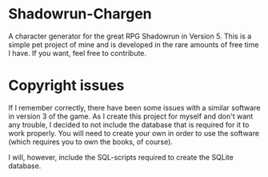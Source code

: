 Shadowrun-Chargen
=================

A character generator for the great RPG Shadowrun in Version 5. This is a simple pet project of mine and is developed in the rare amounts of free time I have. If you want, feel free to contribute.

Copyright issues
=================
If I remember correctly, there have been some issues with a similar software in version 3 of the game. As I create this project for myself and don't want any trouble, I decided to not include the database that is required for it to work properly. You will need to create your own in order to use the software (which requires you to own the books, of course).

I will, however, include the SQL-scripts required to create the SQLite database.
